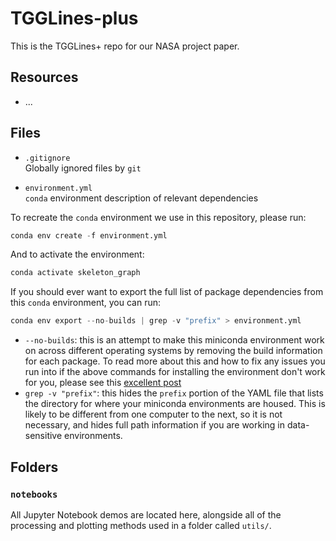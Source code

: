 # TGGLines-plus
This is the TGGLines+ repo for our NASA project paper.

## Resources
- ...

## Files
* `.gitignore`
<br> Globally ignored files by `git`
  
* `environment.yml`
<br> `conda` environment description of relevant dependencies
  
To recreate the `conda` environment we use in this repository, please  run:
```python
conda env create -f environment.yml
```

And to activate the environment:
```python
conda activate skeleton_graph
```

If you should ever want to export the full list of package dependencies from this `conda`
environment, you can run:
```python
conda env export --no-builds | grep -v "prefix" > environment.yml
```
* `--no-builds`: this is an attempt to make this miniconda environment work on across different operating systems by removing the build information for each package. To read more about this and how to fix any issues you run into if the above commands for installing the environment don't work for you, please see this [excellent post](https://johannesgiorgis.com/sharing-conda-environments-across-different-operating-systems/)
* `grep -v "prefix"`: this hides the `prefix` portion of the YAML file that lists the directory for where your miniconda environments are housed. This is likely to be different from one computer to the next, so it is not necessary, and hides full path information if you are working in data-sensitive environments.

## Folders
### `notebooks`
All Jupyter Notebook demos are located here, alongside all of the processing and plotting methods used in a folder called `utils/`.
